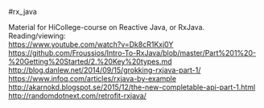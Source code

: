 #rx_java

Material for HiCollege-course on Reactive Java, or RxJava. <br />
Reading/viewing: <br /> 
https://www.youtube.com/watch?v=Dk8cR1Kxj0Y <br />
https://github.com/Froussios/Intro-To-RxJava/blob/master/Part%201%20-%20Getting%20Started/2.%20Key%20types.md <br />
http://blog.danlew.net/2014/09/15/grokking-rxjava-part-1/ <br />
https://www.infoq.com/articles/rxjava-by-example <br />
http://akarnokd.blogspot.se/2015/12/the-new-completable-api-part-1.html <br />
http://randomdotnext.com/retrofit-rxjava/ <br />
